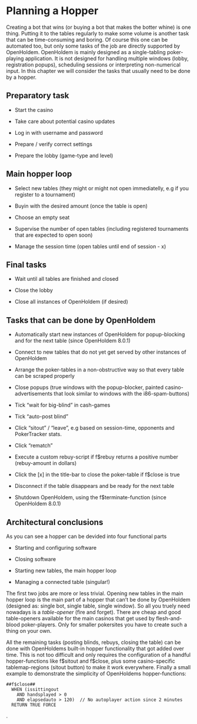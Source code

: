 # Planning a Hopper 

Creating a bot that wins (or buying a bot that makes the botter whine)
is one thing. Putting it to the tables regularly to make some volume is
another task that can be time-consuming and boring. Of course this one
can be automated too, but only some tasks of the job are directly
supported by OpenHoldem. OpenHoldem is mainly designed as a
single-tabling poker-playing application. It is not designed for
handling multiple windows (lobby, registration popups), scheduling
sessions or interpreting non-numerical input. In this chapter we will
consider the tasks that usually need to be done by a hopper.

## Preparatory task

- Start the casino

- Take care about potential casino updates

- Log in with username and password

- Prepare / verify correct settings

- Prepare the lobby (game-type and level)

## Main hopper loop

- Select new tables (they might or might not open immediatelly, e.g if
  you register to a tournament)

- Buyin with the desired amount (once the table is open)

- Choose an empty seat

- Supervise the number of open tables (including registered tournaments
  that are expected to open soon)

- Manage the session time (open tables until end of session - x)

## Final tasks

- Wait until all tables are finished and closed

- Close the lobby

- Close all instances of OpenHoldem (if desired)

## Tasks that can be done by OpenHoldem

- Automatically start new instances of OpenHoldem for popup-blocking and
  for the next table (since OpenHoldem 8.0.1)

- Connect to new tables that do not yet get served by other instances of
  OpenHoldem

- Arrange the poker-tables in a non-obstructive way so that every table
  can be scraped properly

- Close popups (true windows with the popup-blocker, painted
  casino-advertisements that look similar to windows with the
  i86-spam-buttons)

- Tick “wait for big-blind” in cash-games

- Tick “auto-post blind”

- Click “sitout” / “leave”, e.g based on session-time, opponents and
  PokerTracker stats.

- Click “rematch”

- Execute a custom rebuy-script if f\$rebuy returns a positive number
  (rebuy-amount in dollars)

- Click the \[x\] in the title-bar to close the poker-table if f\$close
  is true

- Disconnect if the table disappears and be ready for the next table

- Shutdown OpenHoldem, using the f\$terminate-function (since OpenHoldem
  8.0.1)

## Architectural conclusions

As you can see a hopper can be devided into four functional parts

- Starting and configuring software

- Closing software

- Starting new tables, the main hopper loop

- Managing a connected table (singular!)

The first two jobs are more or less trivial. Opening new tables in the
main hopper loop is the main part of a hopper that can’t be done by
OpenHoldem (designed as: single bot, single table, single window). So
all you truely need nowadays is a *table-opener* (fire and forget).
There are cheap and good table-openers available for the main casinos
that get used by flesh-and-blood poker-players. Only for smaller
pokersites you have to create such a thing on your own.

All the remaining tasks (posting blinds, rebuys, closing the table) can
be done with OpenHoldems built-in hopper functionality that got added
over time. This is not too difficult and only requires the configuration
of a handful hopper-functions like f\$sitout and f\$close, plus some
casino-specific tablemap-regions (sitout button) to make it work
everywhere. Finally a small example to demonstrate the simplicity of
OpenHoldems hopper-functions:

    ##f$close##
      WHEN (issittingout
        AND handsplayed > 0
        AND elapsedauto > 120)  // No autoplayer action since 2 minutes
      RETURN TRUE FORCE

.
